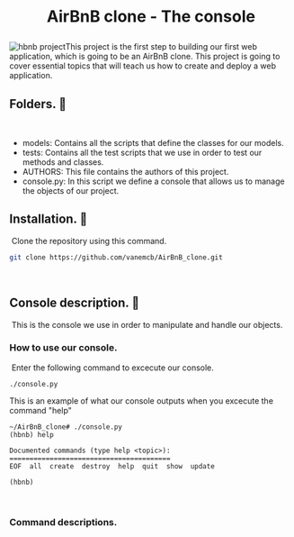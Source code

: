 
# <p align="center"> AirBnB clone - The console <p>
<img src="https://i.ibb.co/R6g7P2W/65f4a1dd9c51265f49d0.png" alt="hbnb project">
​
This project is the first step to building our first web application, which is going to be an AirBnB clone. This project is going to cover essential topics that will teach us how to create and deploy a web application.

## Folders. 📂
​
 - models: Contains all the scripts that define the classes for our models.
 - tests: Contains all the test scripts that we use in order to test our methods and classes.
 - AUTHORS: This file contains the authors of this project.
 - console.py: In this script we define a console that allows us to manage the objects of our project.

## Installation. 🧰
​
Clone the repository using this command.
​
```bash
git clone https://github.com/vanemcb/AirBnB_clone.git
```
​
## Console description. 📜
​
This is the console we use in order to manipulate and handle our objects.
​
### How to use our console.
​
Enter the following command to excecute our console.
​
```
./console.py
```
This is an example of what our console outputs when you excecute the command "help"
```
~/AirBnB_clone# ./console.py
(hbnb) help
​
Documented commands (type help <topic>):
========================================
EOF  all  create  destroy  help  quit  show  update
​
(hbnb)
```
​
### Command descriptions.